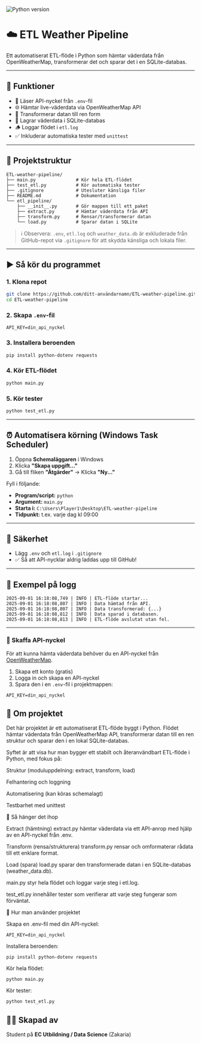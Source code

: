 ![Python version](https://img.shields.io/badge/Python-3.12-blue)


# ☁️ ETL Weather Pipeline

Ett automatiserat ETL-flöde i Python som hämtar väderdata från OpenWeatherMap, transformerar det och sparar det i en SQLite-databas.

---

## 🔧 Funktioner

- 🔑 Läser API-nyckel från `.env`-fil
- 🌐 Hämtar live-väderdata via OpenWeatherMap API
- 🧹 Transformerar datan till ren form
- 💾 Lagrar väderdata i SQLite-databas
- 🪵 Loggar flödet i `etl.log`
- ✅ Inkluderar automatiska tester med `unittest`

---

## 📂 Projektstruktur

```
ETL-weather-pipeline/
├── main.py               # Kör hela ETL-flödet
├── test_etl.py           # Kör automatiska tester
├── .gitignore            # Utesluter känsliga filer
├── README.md             # Dokumentation
└── etl_pipeline/
    ├── __init__.py       # Gör mappen till ett paket
    ├── extract.py        # Hämtar väderdata från API
    ├── transform.py      # Rensar/transformerar datan
    └── load.py           # Sparar datan i SQLite

```

> ℹ️ Observera: `.env`, `etl.log` och `weather_data.db` är exkluderade från GitHub-repot via `.gitignore` för att skydda känsliga och lokala filer.

---

## ▶️ Så kör du programmet

### 1. Klona repot

```bash
git clone https://github.com/ditt-användarnamn/ETL-weather-pipeline.git
cd ETL-weather-pipeline
```

### 2. Skapa `.env`-fil

```env
API_KEY=din_api_nyckel
```

### 3. Installera beroenden

```bash
pip install python-dotenv requests
```

### 4. Kör ETL-flödet

```bash
python main.py
```

### 5. Kör tester

```bash
python test_etl.py
```

---

## ⏰ Automatisera körning (Windows Task Scheduler)

1. Öppna **Schemaläggaren** i Windows  
2. Klicka **"Skapa uppgift..."**  
3. Gå till fliken **"Åtgärder"** → Klicka **"Ny..."**

Fyll i följande:

- **Program/script:** `python`  
- **Argument:** `main.py`  
- **Starta i:** `C:\Users\Player1\Desktop\ETL-weather-pipeline`  
- **Tidpunkt:** t.ex. varje dag kl 09:00

---

## 🔐 Säkerhet

- Lägg `.env` och `etl.log` i `.gitignore`  
- ✅ Så att API-nycklar aldrig laddas upp till GitHub!

---

## 🧪 Exempel på logg

```
2025-09-01 16:18:08,749 | INFO | ETL-flöde startar...
2025-09-01 16:18:08,807 | INFO | Data hämtad från API.
2025-09-01 16:18:08,807 | INFO | Data transformerad: {...}
2025-09-01 16:18:08,812 | INFO | Data sparad i databasen.
2025-09-01 16:18:08,813 | INFO | ETL-flöde avslutat utan fel.
```

---

### 🔑 Skaffa API-nyckel

För att kunna hämta väderdata behöver du en API-nyckel från [OpenWeatherMap](https://home.openweathermap.org/).

1. Skapa ett konto (gratis)
2. Logga in och skapa en API-nyckel
3. Spara den i en `.env`-fil i projektmappen:

```env
API_KEY=din_api_nyckel

```

## 🧠 Om projektet

Det här projektet är ett automatiserat ETL-flöde byggt i Python. Flödet hämtar väderdata från OpenWeatherMap API, transformerar datan till en ren struktur och sparar den i en lokal SQLite-databas.

Syftet är att visa hur man bygger ett stabilt och återanvändbart ETL-flöde i Python, med fokus på:

Struktur (moduluppdelning: extract, transform, load)

Felhantering och loggning

Automatisering (kan köras schemalagt)

Testbarhet med unittest

🔄 Så hänger det ihop

Extract (hämtning)
extract.py hämtar väderdata via ett API-anrop med hjälp av en API-nyckel från .env.

Transform (rensa/strukturera)
transform.py rensar och omformaterar rådata till ett enklare format.

Load (spara)
load.py sparar den transformerade datan i en SQLite-databas (weather_data.db).

main.py styr hela flödet och loggar varje steg i etl.log.

test_etl.py innehåller tester som verifierar att varje steg fungerar som förväntat.

🧪 Hur man använder projektet

Skapa en .env-fil med din API-nyckel:
```
API_KEY=din_api_nyckel
```

Installera beroenden:
```
pip install python-dotenv requests
```

Kör hela flödet:
```
python main.py
```
Kör tester:
```
python test_etl.py
```

## 👨‍💻 Skapad av

Student på **EC Utbildning / Data Science** (Zakaria)
